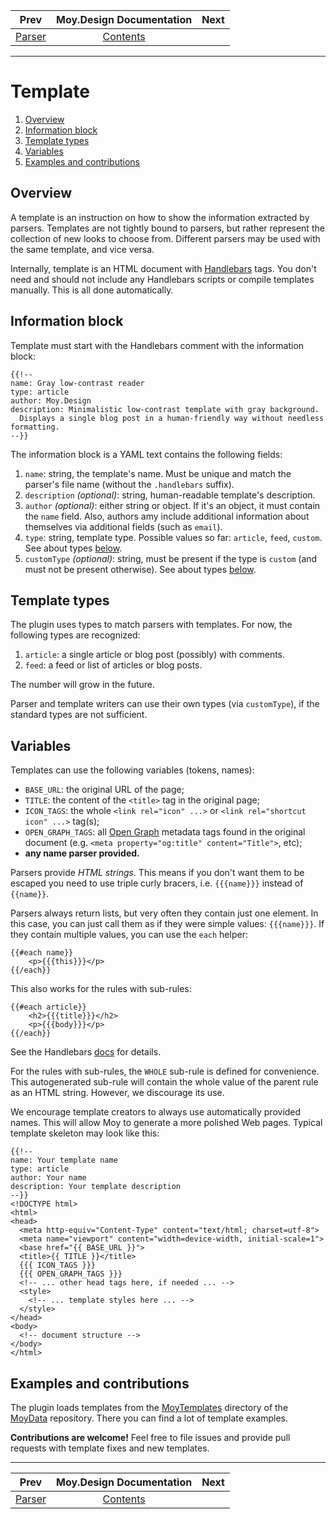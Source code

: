 | Prev | Moy.Design Documentation          | Next                        |
| ---- |:---------------------------------:| --------------------------- |
| [Parser](parser.md#parser) | [Contents](../README.md#contents) |    |
---

# Template

1. [Overview](#overview)
1. [Information block](#information-block)
1. [Template types](#template-types)
1. [Variables](#variables)
1. [Examples and contributions](#examples-and-contributions)

## Overview

A template is an instruction on how to show the information extracted by parsers. Templates are not tightly bound to parsers, but rather represent the collection of new looks to choose from. Different parsers may be used with the same template, and vice versa.

Internally, template is an HTML document with [Handlebars](http://handlebarsjs.com/) tags. You don't need and should not include any Handlebars scripts or compile templates manually. This is all done automatically.

## Information block

Template must start with the Handlebars comment with the information block:

    {{!--
    name: Gray low-contrast reader
    type: article
    author: Moy.Design
    description: Minimalistic low-contrast template with gray background.
      Displays a single blog post in a human-friendly way without needless formatting.
    --}}

The information block is a YAML text contains the following fields:

1. `name`: string, the template's name. Must be unique and match the parser's file name (without the `.handlebars` suffix).
1. `description` *(optional)*: string, human-readable template's description.
1. `author` *(optional)*: either string or object. If it's an object, it must contain the `name` field. Also, authors amy include additional information about themselves via additional fields (such as `email`).
1. `type`: string, template type. Possible values so far: `article`, `feed`, `custom`. See about types [below](#template-types).
1. `customType` *(optional)*: string, must be present if the type is `custom` (and must not be present otherwise). See about types [below](#template-types).

## Template types

The plugin uses types to match parsers with templates. For now, the following types are recognized:

1. `article`: a single article or blog post (possibly) with comments.
1. `feed`: a feed or list of articles or blog posts.

The number will grow in the future.

Parser and template writers can use their own types (via `customType`), if the standard types are not sufficient.

## Variables

Templates can use the following variables (tokens, names):

* `BASE_URL`: the original URL of the page;
* `TITLE`: the content of the `<title>` tag in the original page;
* `ICON_TAGS`: the whole `<link rel="icon" ...>` or `<link rel="shortcut icon" ...>` tag(s);
* `OPEN_GRAPH_TAGS`: all [Open Graph](http://ogp.me/) metadata tags found in the original document (e.g. `<meta property="og:title" content="Title">`, etc);
* **any name parser provided.**

Parsers provide *HTML strings.* This means if you don't want them to be escaped you need to use triple curly bracers, i.e. `{{{name}}}` instead of `{{name}}`.

Parsers always return lists, but very often they contain just one element. In this case, you can just call them as if they were simple values: `{{{name}}}`. If they contain multiple values, you can use the `each` helper:

    {{#each name}}
        <p>{{{this}}}</p>
    {{/each}}

This also works for the rules with sub-rules:

    {{#each article}}
        <h2>{{{title}}}</h2>
        <p>{{{body}}}</p>
    {{/each}}

See the Handlebars [docs](http://handlebarsjs.com/builtin_helpers.html) for details.

For the rules with sub-rules, the `WHOLE` sub-rule is defined for convenience. This autogenerated sub-rule will contain the whole value of the parent rule as an HTML string. However, we discourage its use.

We encourage template creators to always use automatically provided names. This will allow Moy to generate a more polished Web pages. Typical template skeleton may look like this:

    {{!--
    name: Your template name
    type: article
    author: Your name
    description: Your template description
    --}}
    <!DOCTYPE html>
    <html>
    <head>
      <meta http-equiv="Content-Type" content="text/html; charset=utf-8">
      <meta name="viewport" content="width=device-width, initial-scale=1">
      <base href="{{ BASE_URL }}">
      <title>{{ TITLE }}</title>
      {{{ ICON_TAGS }}}
      {{{ OPEN_GRAPH_TAGS }}}
      <!-- ... other head tags here, if needed ... -->
      <style>
        <!-- ... template styles here ... -->
      </style>
    </head>
    <body>
      <!-- document structure -->
    </body>
    </html>
    
## Examples and contributions

The plugin loads templates from the [MoyTemplates](https://github.com/MoyDesign/MoyData/tree/master/MoyTemplates) directory of the [MoyData](https://github.com/MoyDesign/MoyData) repository. There you can find a lot of template examples.

**Contributions are welcome!** Feel free to file issues and provide pull requests with template fixes and new templates.

---
| Prev | Moy.Design Documentation          | Next                        |
| ---- |:---------------------------------:| --------------------------- |
| [Parser](parser.md#parser) | [Contents](../README.md#contents) |    |
